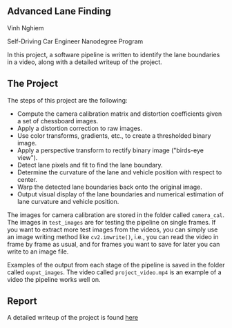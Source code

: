 ## Advanced Lane Finding

Vinh Nghiem

Self-Driving Car Engineer Nanodegree Program

In this project, a software pipeline is written to identify the lane boundaries in a video, along with a detailed writeup of the project.  

The Project
---

The steps of this project are the following:

* Compute the camera calibration matrix and distortion coefficients given a set of chessboard images.
* Apply a distortion correction to raw images.
* Use color transforms, gradients, etc., to create a thresholded binary image.
* Apply a perspective transform to rectify binary image ("birds-eye view").
* Detect lane pixels and fit to find the lane boundary.
* Determine the curvature of the lane and vehicle position with respect to center.
* Warp the detected lane boundaries back onto the original image.
* Output visual display of the lane boundaries and numerical estimation of lane curvature and vehicle position.

The images for camera calibration are stored in the folder called `camera_cal`.  The images in `test_images` are for testing the pipeline on single frames.  If you want to extract more test images from the videos, you can simply use an image writing method like `cv2.imwrite()`, i.e., you can read the video in frame by frame as usual, and for frames you want to save for later you can write to an image file.  

Examples of the output from each stage of the pipeline is saved in the folder called `ouput_images`.  The video called `project_video.mp4` is an example of a  video the pipeline works well on.  

Report
---
A detailed writeup of the project is found [here](P4.pdf)


